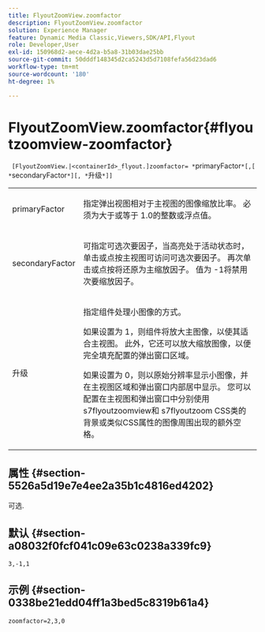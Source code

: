 ```yaml
---
title: FlyoutZoomView.zoomfactor
description: FlyoutZoomView.zoomfactor
solution: Experience Manager
feature: Dynamic Media Classic,Viewers,SDK/API,Flyout
role: Developer,User
exl-id: 150968d2-aece-4d2a-b5a8-31b03dae25bb
source-git-commit: 50dddf148345d2ca5243d5d7108fefa56d23dad6
workflow-type: tm+mt
source-wordcount: '180'
ht-degree: 1%

---
```


# FlyoutZoomView.zoomfactor{#flyoutzoomview-zoomfactor}

` [FlyoutZoomView.|<containerId>_flyout.]zoomfactor= *`primaryFactor`*[,[ *`secondaryFactor`*][, *`升级`*]]`

<table id="table_9B98C97485DD4DEB8A6ECBCE8DF6B886"> 
 <tbody> 
  <tr> 
   <td colname="col1"> <p> <span class="codeph"> <span class="varname"> primaryFactor</span> </span> </p> </td> 
   <td colname="col2"> <p> 指定弹出视图相对于主视图的图像缩放比率。 必须为大于或等于<span class="codeph"> 1.0</span>的整数或浮点值。 </p> </td> 
  </tr> 
  <tr> 
   <td colname="col1"> <p> <span class="codeph"> <span class="varname"> secondaryFactor</span> </span> </p> </td> 
   <td colname="col2"> <p> 可指定可选次要因子，当高亮处于活动状态时，单击或点按主视图可访问可选次要因子。 再次单击或点按将还原为主缩放因子。 值为<span class="codeph"> -1</span>将禁用次要缩放因子。 </p> </td> 
  </tr> 
  <tr> 
   <td colname="col1"> <p><span class="codeph"><span class="varname">升级</span></span> </p> </td> 
   <td colname="col2"> <p>指定组件处理小图像的方式。 </p> <p>如果设置为<span class="codeph"> 1</span>，则组件将放大主图像，以使其适合主视图。 此外，它还可以放大缩放图像，以便完全填充配置的弹出窗口区域。 </p> <p>如果设置为<span class="codeph"> 0</span>，则以原始分辨率显示小图像，并在主视图区域和弹出窗口内部居中显示。 您可以配置在主视图和弹出窗口中分别使用<span class="codeph"> s7flyoutzoomview</span>和<span class="codeph"> s7flyoutzoom</span> CSS类的背景或类似CSS属性的图像周围出现的额外空格。 </p> </td> 
  </tr> 
 </tbody> 
</table>

## 属性 {#section-5526a5d19e7e4ee2a35b1c4816ed4202}

可选.

## 默认 {#section-a08032f0fcf041c09e63c0238a339fc9}

`3,-1,1`

## 示例 {#section-0338be21edd04ff1a3bed5c8319b61a4}

`zoomfactor=2,3,0`
